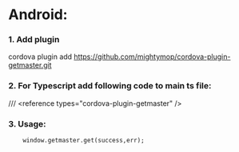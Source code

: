 # Android:

### 1. Add plugin
cordova plugin add https://github.com/mightymop/cordova-plugin-getmaster.git
### 2. For Typescript add following code to main ts file: 
/// &lt;reference types="cordova-plugin-getmaster" /&gt;<br/>
### 3. Usage:
```
	window.getmaster.get(success,err);
```

